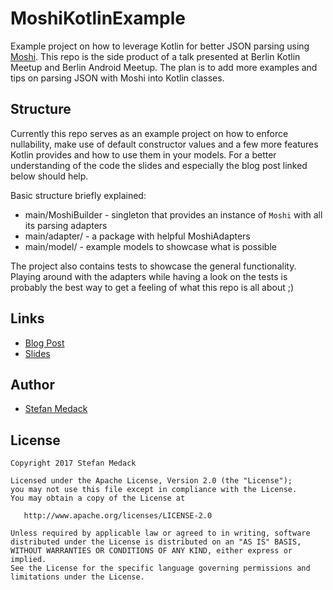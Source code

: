 # MoshiKotlinExample

Example project on how to leverage Kotlin for better JSON parsing using [Moshi][moshi].
This repo is the side product of a talk presented at Berlin Kotlin Meetup and Berlin Android Meetup.
The plan is to add more examples and tips on parsing JSON with Moshi into Kotlin classes.

## Structure

Currently this repo serves as an example project on how to enforce nullability, 
 make use of default constructor values and a few more features Kotlin provides and how to use them in your models.
For a better understanding of the code the slides and especially the blog post linked below should help.

Basic structure briefly explained:

- main/MoshiBuilder - singleton that provides an instance of `Moshi` with all its parsing adapters 
- main/adapter/ - a package with helpful MoshiAdapters
- main/model/ - example models to showcase what is possible

The project also contains tests to showcase the general functionality.
Playing around with the adapters while having a look on the tests 
 is probably the best way to get a feeling of what this repo is all about ;)

## Links

- [Blog Post][blog_post] 
- [Slides][slides]

## Author

* [Stefan Medack][stefan]

## License

    Copyright 2017 Stefan Medack

    Licensed under the Apache License, Version 2.0 (the "License");
    you may not use this file except in compliance with the License.
    You may obtain a copy of the License at

       http://www.apache.org/licenses/LICENSE-2.0

    Unless required by applicable law or agreed to in writing, software
    distributed under the License is distributed on an "AS IS" BASIS,
    WITHOUT WARRANTIES OR CONDITIONS OF ANY KIND, either express or implied.
    See the License for the specific language governing permissions and
    limitations under the License.

[moshi]: https://github.com/square/moshi/
[blog_post]: https://engineering.kitchenstories.io/data-classes-and-parsing-json-a-story-about-converting-models-to-kotlin-caf8a599df9e
[slides]: https://speakerdeck.com/zonic03/data-classes-and-parsing-json-a-story-about-converting-models-to-kotlin
[stefan]: https://twitter.com/Zonic03